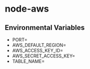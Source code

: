# node-aws

## Environmental Variables
- PORT=
- AWS_DEFAULT_REGION=
- AWS_ACCESS_KEY_ID=
- AWS_SECRET_ACCESS_KEY=
- TABLE_NAME=